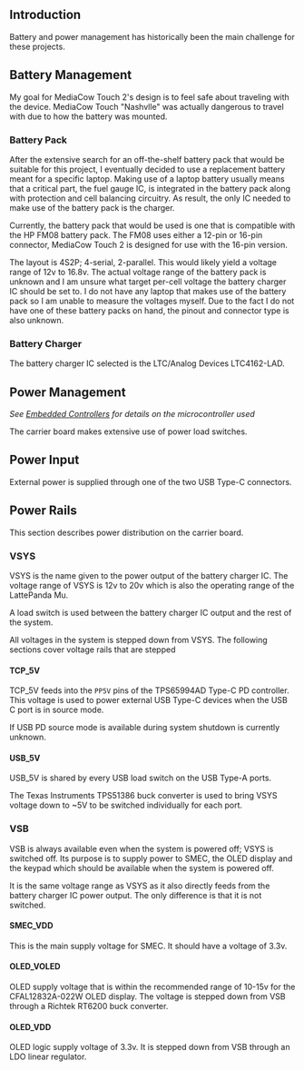 
## Introduction
Battery and power management has historically been the main challenge for these projects.

## Battery Management
My goal for MediaCow Touch 2's design is to feel safe about traveling with the device. MediaCow Touch "Nashvlle" was actually dangerous to travel with due to how the battery was mounted.

### Battery Pack
After the extensive search for an off-the-shelf battery pack that would be suitable for this project, I eventually decided to use a replacement battery meant for a specific laptop. Making use of a laptop battery usually means that a critical part, the fuel gauge IC, is integrated in the battery pack along with protection and cell balancing circuitry. As result, the only IC needed to make use of the battery pack is the charger.

Currently, the battery pack that would be used is one that is compatible with the HP FM08 battery pack. The FM08 uses either a 12-pin or 16-pin connector, MediaCow Touch 2 is designed for use with the 16-pin version.

The layout is 4S2P; 4-serial, 2-parallel. This would likely yield a voltage range of 12v to 16.8v. The actual voltage range of the battery pack is unknown and I am unsure what target per-cell voltage the battery charger IC should be set to. I do not have any laptop that makes use of the battery pack so I am unable to measure the voltages myself. Due to the fact I do not have one of these battery packs on hand, the pinout and connector type is also unknown.

### Battery Charger
The battery charger IC selected is the LTC/Analog Devices LTC4162-LAD. 

## Power Management
*See [Embedded Controllers](../ec/) for details on the microcontroller used*

The carrier board makes extensive use of power load switches. 

## Power Input
External power is supplied through one of the two USB Type-C connectors. 

## Power Rails
This section describes power distribution on the carrier board.


### VSYS
VSYS is the name given to the power output of the battery charger IC. The voltage range of VSYS is 12v to 20v which is also the operating range of the LattePanda Mu.

A load switch is used between the battery charger IC output and the rest of the system. 

All voltages in the system is stepped down from VSYS. The following sections cover voltage rails that are stepped 

#### TCP_5V
TCP_5V feeds into the `PP5V` pins of the TPS65994AD Type-C PD controller. This voltage is used to power external USB Type-C devices when the USB C port is in source mode.

If USB PD source mode is available during system shutdown is currently unknown.

#### USB_5V
USB_5V is shared by every USB load switch on the USB Type-A ports.

The Texas Instruments TPS51386 buck converter is used to bring VSYS voltage down to ~5V to be switched individually for each port.

### VSB
VSB is always available even when the system is powered off; VSYS is switched off. Its purpose is to supply power to SMEC, the OLED display and the keypad which should be available when the system is powered off.

It is the same voltage range as VSYS as it also directly feeds from the battery charger IC power output. The only difference is that it is not switched.

#### SMEC_VDD
This is the main supply voltage for SMEC. It should have a voltage of 3.3v.

#### OLED_VOLED
OLED supply voltage that is within the recommended range of 10-15v for the CFAL12832A-022W OLED display. The voltage is stepped down from VSB through a Richtek RT6200 buck converter.

#### OLED_VDD
OLED logic supply voltage of 3.3v. It is stepped down from VSB through an LDO linear regulator.

